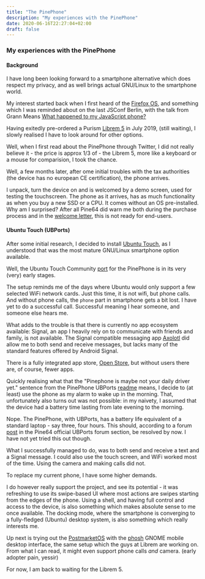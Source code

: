 ```yaml
---
title: "The PinePhone"
description: "My experiences with the PinePhone"
date: 2020-06-16T22:27:04+02:00
draft: false
---
```


### My experiences with the PinePhone

#### Background

I have long been looking forward to a smartphone alternative which does respect my privacy, and as well brings actual
GNU/Linux to the smartphone world.

My interest started back when I first heard of the
[Firefox OS](https://en.wikipedia.org/wiki/Firefox_OS), and something which I was reminded about on the last JSConf
Berlin, with the talk from Grann Means
[What happened to my JavaScript phone?](https://2019.jsconf.eu/garann-means/what-happened-to-my-javascript-phone.html)

Having exitedly pre-ordered a Purism [Librem 5](https://puri.sm/products/librem-5/) in July 2019, (still waiting),
I slowly realised I have to look around for other options.

Well, when I first read about the PinePhone through Twitter, I did not really believe it - the price is approx 1/3 of -
the Librem 5, more like a keyboard or a mouse for comparision, I took the chance.

Well, a few months later, after ome initial troubles with the tax authorities (the device has no european CE
certification), the phone arrives.

I unpack, turn the device on and is welcomed by a demo screen, used for testing the touchscreen. The phone as it
arrives, has as much functionality as when you buy a new SSD or a CPU. It comes without an OS pre-installed.
Why am I surprised? After all Pine64 did warn me both during the purchase process and in the
[welcome letter](https://forum.pine64.org/showthread.php?tid=8591), this is not ready for end-users.

#### Ubuntu Touch (UBPorts)

After some initial research, I decided to install [Ubuntu Touch](https://ubuntu-touch.io/), as I understood that was the
most mature GNU/Linux smartphone option available.

Well, the Ubuntu Touch Community [port](https://gitlab.com/ubports/community-ports/pinephone/) for the PinePhone is in
its very (very) early stages.

The setup reminds me of the days where Ubuntu would only support a few selected WiFi network cards.
Just this time, it is not wifi, but phone calls. And without phone calls, the `phone` part in smartphone gets a bit lost.
I have yet to do a successful call. Successful meaning I hear someone, and someone else hears me.

What adds to the trouble is that there is currently no app ecosystem available:
Signal, an app I heavily rely on to communicate with friends and family, is not available. The Signal compatible
messaging app [Axolotl](https://open-store.io/app/textsecure.nanuc) did allow me to both send and receive messages,
but lacks many of the standard features offered by Android Signal.

There is a fully integrated app store, [Open Store](https://open-store.io/), but without users there are, of course,
fewer apps.

Quickly realising what that the "Pinephone is maybe not your daily driver yet." sentence from the PinePhone UBPorts
[readme](https://gitlab.com/ubports/community-ports/pinephone/#what-works-what-doesnt) means, I decide to (at least)
use the phone as my alarm to wake up in the morning. That, unfortunately also turns out was not possible: in my naivety,
I assumed that the device had a battery time lasting from late evening to the morning.

Nope. The PinePhone, with UBPorts, has a battery life equivalent of a standard laptop - say three, four hours.
This should, according to a forum [post](https://forum.pine64.org/showthread.php?tid=9957) in the Pine64 official
UBPorts forum section, be resolved by now. I have not yet tried this out though.

What I successfully managed to do, was to both send and receive a text and a Signal message. I could also use the touch
screen, and WiFi worked most of the time. Using the camera and making calls did not.

To replace my current phone, I have some higher demands.

I do however really support the project, and see its potential - it was refreshing to use its swipe-based UI where most
actions are swipes starting from the edges of the phone. Using a shell, and having full control and access to the device,
is also something which makes absolute sense to me once available. The docking mode, where the smartphone is converging
to a fully-fledged (Ubuntu) desktop system, is also something which really interests me.

Up next is trying out the [PostmarketOS](https://wiki.postmarketos.org/wiki/PINE64_PinePhone_(pine64-pinephone))
with the [phosh](https://github.com/agx/phosh) GNOME mobile desktop interface, the same setup which the guys at
Librem are working on. From what I can read, it might even support phone calls _and_ camera. (early adopter pain, yessir)

For now, I am back to waiting for the Librem 5.
